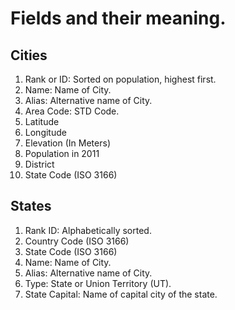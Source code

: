 # Fields and their meaning.

## Cities
  1. Rank or ID: Sorted on population, highest first.
  2. Name: Name of City.
  3. Alias: Alternative name of City.
  4. Area Code: STD Code.
  5. Latitude
  6. Longitude
  7. Elevation (In Meters)
  8. Population in 2011
  9. District
  10. State Code (ISO 3166)
  
## States
  1. Rank ID: Alphabetically sorted.
  2. Country Code (ISO 3166)
  3. State Code (ISO 3166)
  4. Name: Name of City.
  5. Alias: Alternative name of City.
  6. Type: State or Union Territory (UT).
  7. State Capital: Name of capital city of the state.
  
